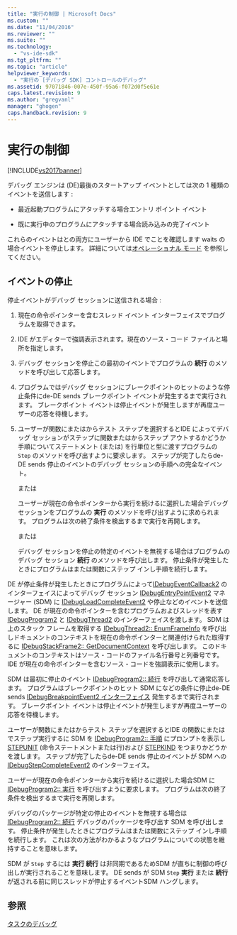 ```yaml
---
title: "実行の制御 | Microsoft Docs"
ms.custom: ""
ms.date: "11/04/2016"
ms.reviewer: ""
ms.suite: ""
ms.technology: 
  - "vs-ide-sdk"
ms.tgt_pltfrm: ""
ms.topic: "article"
helpviewer_keywords: 
  - "実行の [デバッグ SDK] コントロールのデバッグ"
ms.assetid: 97071846-007e-450f-95a6-f072d0f5e61e
caps.latest.revision: 9
ms.author: "gregvanl"
manager: "ghogen"
caps.handback.revision: 9
---
```

# 実行の制御
[!INCLUDE[vs2017banner](../../code-quality/includes/vs2017banner.md)]

デバッグ エンジンは \(DE\)最後のスタートアップ イベントとしては次の 1 種類のイベントを送信します :  
  
-   最近起動プログラムにアタッチする場合エントリ ポイント イベント  
  
-   既に実行中のプログラムにアタッチする場合読み込みの完了イベント  
  
 これらのイベントはとの両方にユーザーから IDE でことを確認します waits の場合イベントを停止します。  詳細については[オペレーショナル モード](../../extensibility/debugger/operational-modes.md) を参照してください。  
  
## イベントの停止  
 停止イベントがデバッグ セッションに送信される場合 :  
  
1.  現在の命令ポインターを含むスレッド イベント インターフェイスでプログラムを取得できます。  
  
2.  IDE がエディターで強調表示されます。現在のソース・コード ファイルと場所を指定します。  
  
3.  デバッグ セッションを停止この最初のイベントでプログラムの  **続行**  のメソッドを呼び出して応答します。  
  
4.  プログラムではデバッグ セッションにブレークポイントのヒットのような停止条件にde\-DE sends ブレークポイント イベントが発生するまで実行されます。  ブレークポイント イベントは停止イベントが発生しますが再度ユーザーの応答を待機します。  
  
5.  ユーザーが関数にまたはからテスト ステップを選択するとIDE によってデバッグ セッションがステップに関数またはからステップ アウトするかどうか手順についてステートメント \(または\) を行単位と型に渡すプログラムの `Step` のメソッドを呼び出すように要求します。  ステップが完了したらde\-DE sends 停止のイベントのデバッグ セッションの手順への完全なイベント。  
  
     または  
  
     ユーザーが現在の命令ポインターから実行を続けるに選択した場合デバッグ セッションをプログラムの  **実行**  のメソッドを呼び出すように求められます。  プログラムは次の終了条件を検出するまで実行を再開します。  
  
     または  
  
     デバッグ セッションを停止の特定のイベントを無視する場合はプログラムのデバッグ セッション  **続行**  のメソッドを呼び出します。  停止条件が発生したときにプログラムはまたは関数にステップ インし手順を続行します。  
  
 DE が停止条件が発生したときにプログラムによって[IDebugEventCallback2](../../extensibility/debugger/reference/idebugeventcallback2.md) のインターフェイスによってデバッグ セッション [IDebugEntryPointEvent2](../../extensibility/debugger/reference/idebugentrypointevent2.md) マネージャー \(SDM\) に [IDebugLoadCompleteEvent2](../../extensibility/debugger/reference/idebugloadcompleteevent2.md) や停止などのイベントを送信します。  DE が現在の命令ポインターを含むプログラムおよびスレッドを表す [IDebugProgram2](../../extensibility/debugger/reference/idebugprogram2.md) と [IDebugThread2](../../extensibility/debugger/reference/idebugthread2.md) のインターフェイスを渡します。  SDM は上のスタック フレームを取得する [IDebugThread2:: EnumFrameInfo](../../extensibility/debugger/reference/idebugthread2-enumframeinfo.md) を呼び出しドキュメントのコンテキストを現在の命令ポインターと関連付けられた取得するに [IDebugStackFrame2:: GetDocumentContext](../../extensibility/debugger/reference/idebugstackframe2-getdocumentcontext.md) を呼び出します。  このドキュメントのコンテキストはソース・コードのファイル名行番号と列番号です。  IDE が現在の命令ポインターを含むソース・コードを強調表示に使用します。  
  
 SDM は最初に停止のイベント [IDebugProgram2:: 続行](../../extensibility/debugger/reference/idebugprogram2-continue.md) を呼び出して通常応答します。  プログラムはブレークポイントのヒット SDM になどの条件に停止de\-DE sends [IDebugBreakpointEvent2 インターフェイス](../../extensibility/debugger/reference/idebugbreakpointevent2.md) 発生するまで実行されます。  ブレークポイント イベントは停止イベントが発生しますが再度ユーザーの応答を待機します。  
  
 ユーザーが関数にまたはからテスト ステップを選択するとIDE の関数にまたはでステップ実行するに SDM を [IDebugProgram2:: 手順](../../extensibility/debugger/reference/idebugprogram2-step.md) にプロンプトを表示し[STEPUNIT](../../extensibility/debugger/reference/stepunit.md) \(命令ステートメントまたは行\)および [STEPKIND](../../extensibility/debugger/reference/stepkind.md) をつまりかどうかを渡します。  ステップが完了したらde\-DE sends 停止のイベントが SDM への [IDebugStepCompleteEvent2](../../extensibility/debugger/reference/idebugstepcompleteevent2.md) のインターフェイス。  
  
 ユーザーが現在の命令ポインターから実行を続けるに選択した場合SDM に [IDebugProgram2:: 実行](../../extensibility/debugger/reference/idebugprogram2-execute.md) を呼び出すように要求します。  プログラムは次の終了条件を検出するまで実行を再開します。  
  
 デバッグのパッケージが特定の停止のイベントを無視する場合は [IDebugProgram2:: 続行](../../extensibility/debugger/reference/idebugprogram2-continue.md) デバッグのパッケージを呼び出す SDM を呼び出します。  停止条件が発生したときにプログラムはまたは関数にステップ インし手順を続行します。  これは次の方法がわかるようなプログラムについての状態を維持することを意味します。  
  
 SDM が `Step` するには **実行  続行**  は非同期であるためSDM が直ちに制御の呼び出しが実行されることを意味します。  DE sends が SDM `Step` **実行** または  **続行**  が返される前に同じスレッドが停止するイベントSDM ハングします。  
  
## 参照  
 [タスクのデバッグ](../../extensibility/debugger/debugging-tasks.md)